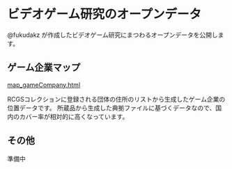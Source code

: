 # ビデオゲーム研究のオープンデータ
@fukudakz が作成したビデオゲーム研究にまつわるオープンデータを公開します。

## ゲーム企業マップ
[map_gameCompany.html](https://github.com/fukudakz/gameopendata/raw/main/map_gameCompany.html)

RCGSコレクションに登録される団体の住所のリストから生成したゲーム企業の位置データです。
所蔵品から生成した典拠ファイルに基づくデータなので、国内のカバー率が相対的に高くなっています。

## その他
準備中
